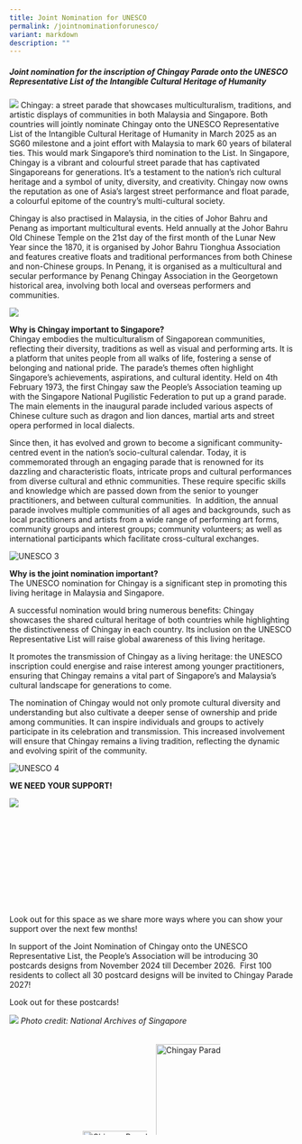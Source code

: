 ```yaml
---
title: Joint Nomination for UNESCO
permalink: /jointnominationforunesco/
variant: markdown
description: ""
---
```

##### **Joint nomination for the inscription of Chingay Parade onto the UNESCO Representative List of the Intangible Cultural Heritage of Humanity** 
<div style="max-width:50rem; overflow:hidden;"><a target="_blank" href="https://pledge.klobbi.com"><img style="min-height:rem; object-fit: cover; position:relative; top:rem;" src="/images/UNESCO.jpg"></a>
Chingay: a street parade that showcases multiculturalism, traditions, and artistic displays of communities in both Malaysia and Singapore. Both countries will jointly nominate Chingay onto the UNESCO Representative List of the Intangible Cultural Heritage of Humanity in March 2025 as an SG60 milestone and a joint effort with Malaysia to mark 60 years of bilateral ties. This would mark Singapore’s third nomination to the List.
In Singapore, Chingay is a vibrant and colourful street parade that has captivated Singaporeans for generations. It’s a testament to the nation’s rich cultural heritage and a symbol of unity, diversity, and creativity. Chingay now owns the reputation as one of Asia’s largest street performance and float parade, a colourful epitome of the country’s multi-cultural society.&nbsp;

Chingay is also practised in Malaysia, in the cities of Johor Bahru and Penang as important multicultural events. Held annually at the Johor Bahru Old Chinese Temple on the 21st day of the first month of the Lunar New Year since the 1870, it is organised by Johor Bahru Tionghua Association and features creative floats and traditional performances from both Chinese and non-Chinese groups. In Penang, it is organised as a multicultural and secular performance by Penang Chingay Association in the Georgetown historical area, involving both local and overseas performers and communities.

![](/images/Picture1.jpg)

**Why is Chingay important to Singapore?** <br>
Chingay embodies the multiculturalism of Singaporean communities, reflecting their diversity, traditions as well as visual and performing arts. It is a platform that unites people from all walks of life, fostering a sense of belonging and national pride. The parade’s themes often highlight Singapore’s achievements, aspirations, and cultural identity. Held on 4th February 1973, the first Chingay saw the People’s Association teaming up with the Singapore National Pugilistic Federation to put up a grand parade. The main elements in the inaugural parade included various aspects of Chinese culture such as dragon and lion dances, martial arts and street opera performed in local dialects.&nbsp;&nbsp;&nbsp;

Since then, it has evolved and grown to become a significant community-centred event in the nation’s socio-cultural calendar. Today, it is commemorated through an engaging parade that is renowned for its dazzling and characteristic floats, intricate props and cultural performances from diverse cultural and ethnic communities. These require specific skills and knowledge which are passed down from the senior to younger practitioners, and between cultural communities.&nbsp; In addition, the annual parade involves multiple communities of all ages and backgrounds, such as local practitioners and artists from a wide range of performing art forms, community groups and interest groups; community volunteers; as well as international participants which facilitate cross-cultural exchanges.

![UNESCO 3](/images/UNESCO_P3.png)

**Why is the joint nomination important?** <br>
The UNESCO nomination for Chingay is a significant step in promoting this living heritage in Malaysia and Singapore.

A successful nomination would bring numerous benefits: Chingay showcases the shared cultural heritage of both countries while highlighting the distinctiveness of Chingay in each country. Its inclusion on the UNESCO Representative List will raise global awareness of this living heritage.

It promotes the transmission of Chingay as a living heritage: the UNESCO inscription could energise and raise interest among younger practitioners, ensuring that Chingay remains a vital part of Singapore’s and Malaysia’s cultural landscape for generations to come.&nbsp;

The nomination of Chingay would not only promote cultural diversity and understanding but also cultivate a deeper sense of ownership and pride among communities. It can inspire individuals and groups to actively participate in its celebration and transmission. This increased involvement will ensure that Chingay remains a living tradition, reflecting the dynamic and evolving spirit of the community.

![UNESCO 4](/images/UNESCO_P4.png)

**WE NEED YOUR SUPPORT!** <br>
<div style="max-width:50rem; overflow:hidden;"><a target="_blank" href="https://pledge.klobbi.com"><img style="min-height:12rem; object-fit: cover; position:relative; top:rem;" src="/images/Staging_Site_Web_Banner_2.png"></a></div>

Look out for this space as we share more ways where you can show your support over the next few months!

In support of the Joint Nomination of Chingay onto the UNESCO Representative List, the People’s Association will be introducing 30 postcards designs from November 2024 till December 2026.&nbsp; First 100 residents to collect all 30 postcard designs will be invited to Chingay Parade 2027! &nbsp;

Look out for these postcards!

![](/images/image011.png)
*Photo credit: National Archives of Singapore*



<div style="margin: 0 auto; display: grid; grid-gap: 1rem; grid-template-columns: repeat(auto-fit, minmax(0px,1fr));border-top: 0px solid black; padding-top:3%; padding-bottom:3%;align-items: center; height:150px;">
            <div><img src="/images/Sponsors%20&amp;%20Donors/pa-14-october-2019-18-19-28.png" alt="People's Association" style="padding-top:3%; padding-bottom:3%;width:95px;"> </div>
		<div><img src="/images/NHB_Master_Logo_Gold_RGB.png" alt="Chingay Parade Singapore" style="padding-top:7%; padding-bottom:%;width: 200px;"> </div>
            <div><img src="/images/Chingay_Parade_Sg_Logo.png" alt="Chingay Parade Singapore" style="padding-top:3%; padding-bottom:3%;width: 500px;"> </div>
	<div><img src="/images/SG60_Signature_Event_Logo_for_web.png" alt="Chingay Parade Singapore" style="padding-top:3%; padding-bottom:3%;width: 109px;"> </div>
</div></div>
